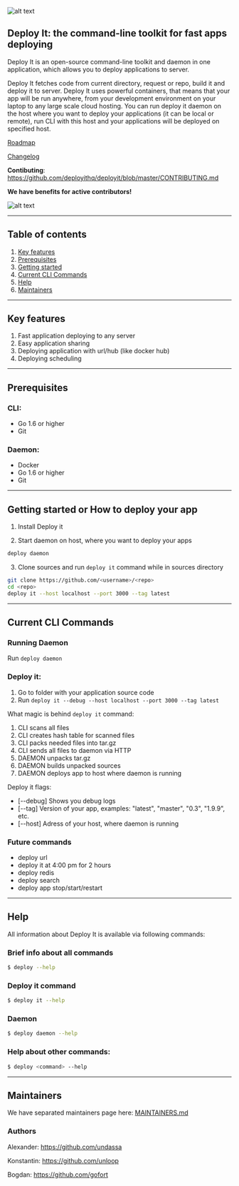 ![alt text](https://deployit.io/images/deployit-logo.png "Logo")

## Deploy It: the command-line toolkit for fast apps deploying

Deploy It is an open-source command-line toolkit and daemon in one application, which allows you to deploy applications to server.

Deploy It fetches code from current directory, request or repo, build it and deploy it to server. 
Deploy It uses powerful containers, that means that your app will be run anywhere, from your development environment on your laptop to any large scale cloud hosting. 
You can run deploy it daemon on the host where you want to deploy your applications (it can be local or remote), run CLI with this host and your applications will be deployed on specified host.  

[Roadmap](https://github.com/deployithq/deployit/blob/master/ROADMAP.md)

[Changelog](https://github.com/deployithq/deployit/blob/master/CHANGELOG.md)

**Contibuting**: https://github.com/deployithq/deployit/blob/master/CONTRIBUTING.md

**We have benefits for active contributors!**

![alt text](https://deployit.io/images/cdn/deployy_2.gif "Image")

___

## Table of contents

1. [Key features](#key_features)
2. [Prerequisites](#prerequisites)
3. [Getting started](#getting_started)
4. [Current CLI Commands](#current_cli_commands)
5. [Help](#help)
6. [Maintainers](#maintainers)

___

## <a name="key_features"></a>Key features
1. Fast application deploying to any server
2. Easy application sharing
3. Deploying application with url/hub (like docker hub)
4. Deploying scheduling

___

## <a name="prerequisites"></a>Prerequisites

### CLI:
- Go 1.6 or higher
- Git

### Daemon:
- Docker
- Go 1.6 or higher
- Git

___

## <a name="getting_started"></a>Getting started or How to deploy your app

1. Install Deploy it

2. Start daemon on host, where you want to deploy your apps
```bash
deploy daemon
```

3. Clone sources and run `deploy it` command while in sources directory
```bash
git clone https://github.com/<username>/<repo>
cd <repo>
deploy it --host localhost --port 3000 --tag latest
```

___

## <a name="current_cli_commands"></a>Current CLI Commands

### Running Daemon
Run `deploy daemon`

### Deploy it:

1. Go to folder with your application source code
2. Run `deploy it --debug --host localhost --port 3000 --tag latest`

What magic is behind `deploy it` command:

1. CLI scans all files
2. CLI creates hash table for scanned files
3. CLI packs needed files into tar.gz
4. CLI sends all files to daemon via HTTP
5. DAEMON unpacks tar.gz
6. DAEMON builds unpacked sources
7. DAEMON deploys app to host where daemon is running

Deploy it flags:
* [--debug] Shows you debug logs
* [--tag] Version of your app, examples: "latest", "master", "0.3", "1.9.9", etc.
* [--host] Adress of your host, where daemon is running

### Future commands

* deploy url
* deploy it at 4:00 pm for 2 hours
* deploy redis
* deploy search <service>
* deploy app stop/start/restart

___

## <a name="help"></a>Help

All information about Deploy It is available via following commands:

### Brief info about all commands
```bash
$ deploy --help
```

### Deploy it command
```bash
$ deploy it --help
```

### Daemon
```bash
$ deploy daemon --help
```

### Help about other commands:
```bash
$ deploy <command> --help
```

___

## <a name="maintainers"></a>Maintainers

We have separated maintainers page here: [MAINTAINERS.md](https://github.com/deployithq/deployit/blob/master/MAINTAINERS.md)

### Authors

Alexander: https://github.com/undassa

Konstantin: https://github.com/unloop

Bogdan: https://github.com/gofort
